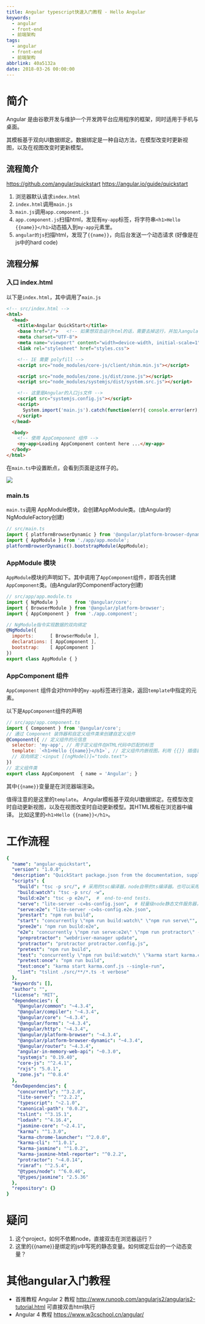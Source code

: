 ```yaml
---
title: Angular typescript快速入门教程 - Hello Angular
keywords:
  - angular
  - front-end
  - 前端架构
tags:
  - angular
  - front-end
  - 前端架构
abbrlink: 40a5132a
date: 2018-03-26 00:00:00
---
```




# 简介

Angular 是由谷歌开发与维护一个开发跨平台应用程序的框架，同时适用于手机与桌面。

其模板基于双向UI数据绑定。数据绑定是一种自动方法，在模型改变时更新视图，以及在视图改变时更新模型。




## 流程简介

https://github.com/angular/quickstart
https://angular.io/guide/quickstart

1. 浏览器默认请求`index.html`
1. `index.html`调用`main.js`
1. `main.js`调用`app.component.js`
1. `app.component.js`扫描html，发现有`my-app`标签，将字符串`<h1>Hello {{name}}</h1>`动态插入到`my-app`元素里。
1. `angular的js`扫描html，发现了`{{name}}`，向后台发送一个动态请求 (好像是在js中的hard code)


## 流程分解

### 入口 index.html

以下是`index.html`，其中调用了`main.js`

```html
<!-- src/index.html -->
<html>
  <head>
    <title>Angular QuickStart</title>
    <base href="/">   <!-- 如果想双击运行html的话，需要去掉这行，并加入angular依赖 -->
    <meta charset="UTF-8">
    <meta name="viewport" content="width=device-width, initial-scale=1">
    <link rel="stylesheet" href="styles.css">

    <!-- IE 需要 polyfill -->
    <script src="node_modules/core-js/client/shim.min.js"></script>

    <script src="node_modules/zone.js/dist/zone.js"></script>
    <script src="node_modules/systemjs/dist/system.src.js"></script>

    <!-- 这里是Angular的入口js文件 -->
    <script src="systemjs.config.js"></script>
    <script>
      System.import('main.js').catch(function(err){ console.error(err); });
    </script>
  </head>

  <body>
    <!-- 使用 AppComponent 组件 -->
    <my-app>Loading AppComponent content here ...</my-app>
  </body>
</html>
```

在`main.ts`中设置断点，会看到页面是这样子的。

<img src="/images/raw/Web - frontend - Angular - quickstart.png"></img>

### main.ts


`main.ts`调用 AppModule模块，会创建AppModule类。(由Angular的NgModuleFactory创建)
```js
// src/main.ts
import { platformBrowserDynamic } from '@angular/platform-browser-dynamic';
import { AppModule } from './app/app.module';
platformBrowserDynamic().bootstrapModule(AppModule);
```



### AppModule 模块

`AppModule`模块的声明如下。其中调用了`AppComponent`组件，即首先创建`AppComponent`类。(由Angular的ComponentFactory创建)
```js
// src/app/app.module.ts
import { NgModule }      from '@angular/core';
import { BrowserModule } from '@angular/platform-browser';
import { AppComponent }  from './app.component';

// NgModule指令实现数据的双向绑定
@NgModule({
  imports:      [ BrowserModule ],
  declarations: [ AppComponent ],
  bootstrap:    [ AppComponent ]
})
export class AppModule { }
```

### AppComponent 组件

`AppComponent` 组件会对html中的`my-app`标签进行渲染，返回`template`中指定的元素。

以下是`AppComponent`组件的声明


```js
// src/app/app.component.ts
import { Component } from '@angular/core';
// 通过 Component 装饰器和自定义组件类来创建自定义组件
@Component({ // 定义组件的元信息
  selector: 'my-app', // 用于定义组件在HTML代码中匹配的标签
  template: `<h1>Hello {{name}}</h1>`, // 定义组件内嵌视图。利用 {{}} 插值表达式实现数据绑定。这是单向绑定吧？
  // 双向绑定：<input [(ngModel)]="todo.text">
})
// 定义组件类
export class AppComponent  { name = 'Angular'; }  
```


其中`{{name}}`变量是在浏览器端渲染。

值得注意的是这里的`template`。
Angular模板基于双向UI数据绑定。在模型改变时自动更新视图，以及在视图改变时自动更新模型。其HTML模板在浏览器中编译。
比如这里的`<h1>Hello {{name}}</h1>`。






# 工作流程


```yml
{
  "name": "angular-quickstart",
  "version": "1.0.0",
  "description": "QuickStart package.json from the documentation, supplemented with testing support",
  "scripts": {
    "build": "tsc -p src/", # 采用的tsc编译器，node自带的ts编译器。也可以采用webpack，
    "build:watch": "tsc -p src/ -w",
    "build:e2e": "tsc -p e2e/",  #  end-to-end tests.
    "serve": "lite-server -c=bs-config.json",  # 轻量级node静态文件服务器，默认会读取当前目录下的bs-config.js或者bs-config.json文件做为配置导入
    "serve:e2e": "lite-server -c=bs-config.e2e.json",
    "prestart": "npm run build",
    "start": "concurrently \"npm run build:watch\" \"npm run serve\"", #  runs the compiler and a server at the same tim
    "pree2e": "npm run build:e2e",
    "e2e": "concurrently \"npm run serve:e2e\" \"npm run protractor\" --kill-others --success first",
    "preprotractor": "webdriver-manager update",
    "protractor": "protractor protractor.config.js",
    "pretest": "npm run build",
    "test": "concurrently \"npm run build:watch\" \"karma start karma.conf.js\"",
    "pretest:once": "npm run build",
    "test:once": "karma start karma.conf.js --single-run",
    "lint": "tslint ./src/**/*.ts -t verbose"
  },
  "keywords": [],
  "author": "",
  "license": "MIT",
  "dependencies": {
    "@angular/common": "~4.3.4",
    "@angular/compiler": "~4.3.4",
    "@angular/core": "~4.3.4",
    "@angular/forms": "~4.3.4",
    "@angular/http": "~4.3.4",
    "@angular/platform-browser": "~4.3.4",
    "@angular/platform-browser-dynamic": "~4.3.4",
    "@angular/router": "~4.3.4",
    "angular-in-memory-web-api": "~0.3.0",
    "systemjs": "0.19.40",
    "core-js": "^2.4.1",
    "rxjs": "5.0.1",
    "zone.js": "^0.8.4"
  },
  "devDependencies": {
    "concurrently": "^3.2.0",
    "lite-server": "^2.2.2",
    "typescript": "~2.1.0",
    "canonical-path": "0.0.2",
    "tslint": "^3.15.1",
    "lodash": "^4.16.4",
    "jasmine-core": "~2.4.1",
    "karma": "^1.3.0",
    "karma-chrome-launcher": "^2.0.0",
    "karma-cli": "^1.0.1",
    "karma-jasmine": "^1.0.2",
    "karma-jasmine-html-reporter": "^0.2.2",
    "protractor": "~4.0.14",
    "rimraf": "^2.5.4",
    "@types/node": "^6.0.46",
    "@types/jasmine": "2.5.36"
  },
  "repository": {}
}
```

# 疑问

1. 这个project，如何不依赖node，直接双击在浏览器运行？
1. 这里的{{name}}是绑定的js中写死的静态变量。如何绑定后台的一个动态变量？


# 其他angular入门教程

- 首推教程 Angular 2 教程 http://www.runoob.com/angularjs2/angularjs2-tutorial.html  可直接双击html执行
- Angular 4 教程 https://www.w3cschool.cn/angular/
